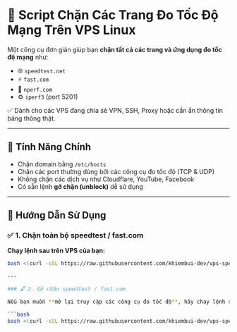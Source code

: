 # 🚫 Script Chặn Các Trang Đo Tốc Độ Mạng Trên VPS Linux

Một công cụ đơn giản giúp bạn **chặn tất cả các trang và ứng dụng đo tốc độ mạng** như:

- 🌐 `speedtest.net`
- ⚡ `fast.com`
- 📶 `nperf.com`
- ⚙️ `iperf3` (port 5201)

✅ Dành cho các VPS đang chia sẻ VPN, SSH, Proxy hoặc cần ẩn thông tin băng thông thật.

---

## 🧩 Tính Năng Chính

- Chặn domain bằng `/etc/hosts`
- Chặn các port thường dùng bởi các công cụ đo tốc độ (TCP & UDP)
- Không chặn các dịch vụ như Cloudflare, YouTube, Facebook
- Có sẵn lệnh **gỡ chặn (unblock)** dễ sử dụng

---

## 🚀 Hướng Dẫn Sử Dụng

### ✅ 1. Chặn toàn bộ speedtest / fast.com

**Chạy lệnh sau trên VPS của bạn:**

```bash
bash <(curl -sSL https://raw.githubusercontent.com/khiembui-dev/vps-speedtest-blocker/main/block_speedtest_safe.sh)

---

### 🔓 2. Gỡ chặn speedtest / fast.com

Nếu bạn muốn **mở lại truy cập các công cụ đo tốc độ**, hãy chạy lệnh sau trên VPS:

```bash
bash <(curl -sSL https://raw.githubusercontent.com/khiembui-dev/vps-speedtest-blocker/main/unblock_speedtest.sh)
